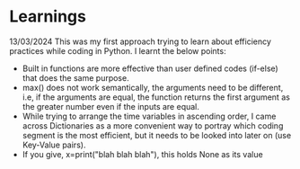 # Learnings

13/03/2024
This was my first approach trying to learn about efficiency practices while coding in Python.
I learnt the below points:
- Built in functions are more effective than user defined codes (if-else) that does the same purpose.
- max() does not work semantically, the arguments need to be different, i.e, if the arguments are equal, the function returns the first argument as the greater number 
even if the inputs are equal.
- While trying to arrange the time variables in ascending order, I came across Dictionaries as a more convenient way to portray which coding segment is the most 
efficient, but it needs to be looked into later on (use Key-Value pairs).
- If you give, x=print("blah blah blah"), this holds None as its value 

